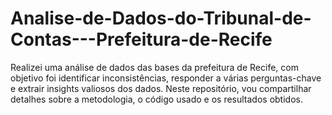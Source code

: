 # Analise-de-Dados-do-Tribunal-de-Contas---Prefeitura-de-Recife
Realizei uma análise de dados das bases da prefeitura de Recife, com objetivo foi identificar inconsistências, responder a várias perguntas-chave e extrair insights valiosos dos dados. Neste repositório, vou compartilhar detalhes sobre a metodologia, o código usado e os resultados obtidos.
